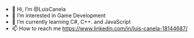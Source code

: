 - 👋 Hi, I’m @LuisCanela
- 👀 I’m interested in Game Development
- 🌱 I’m currently learning C#, C++. and JavaScript
- 📫 How to reach me https://www.linkedin.com/in/luis-canela-18144687/

<!---
Hello..
--->
